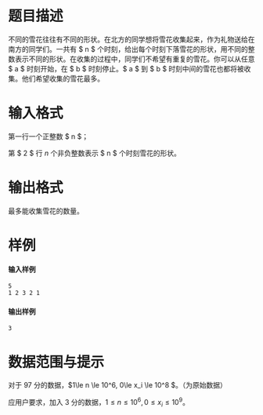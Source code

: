 
# 题目描述

不同的雪花往往有不同的形状。在北方的同学想将雪花收集起来，作为礼物送给在南方的同学们。一共有 $ n $ 个时刻，给出每个时刻下落雪花的形状，用不同的整数表示不同的形状。在收集的过程中，同学们不希望有重复的雪花。你可以从任意 $ a $ 时刻开始，在 $ b $ 时刻停止。$ a $ 到 $ b $ 时刻中间的雪花也都将被收集。他们希望收集的雪花最多。


# 输入格式

第一行一个正整数 $ n $；

第 $ 2 $ 行 $n$ 个非负整数表示 $ n $ 个时刻雪花的形状。

# 输出格式

最多能收集雪花的数量。


# 样例

#### 输入样例
```plain
5
1 2 3 2 1
```
#### 输出样例
```plain
3
```
     


# 数据范围与提示

对于 $97$ 分的数据，$1\le  n \le 10^6, 0\le  x_i \le 10^8 $。（为原始数据）

应用户要求，加入 $3$ 分的数据，$1\le n\le 10^6,0\le x_i\le 10^9$。

